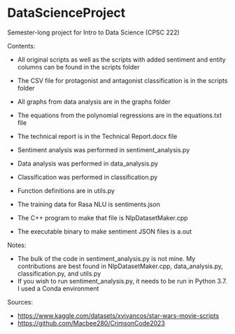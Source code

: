 # DataScienceProject
Semester-long project for Intro to Data Science (CPSC 222)

Contents: 
- All original scripts as well as the scripts with added sentiment and entity columns can be found in the scripts folder
- The CSV file for protagonist and antagonist classification is in the scripts folder
- All graphs from data analysis are in the graphs folder
- The equations from the polynomial regressions are in the equations.txt file

- The technical report is in the Technical Report.docx file
- Sentiment analysis was performed in sentiment_analysis.py
- Data analysis was performed in data_analysis.py
- Classification was performed in classification.py
- Function definitions are in utils.py
- The training data for Rasa NLU is sentiments.json
- The C++ program to make that file is NlpDatasetMaker.cpp
- The executable binary to make sentiment JSON files is a.out

Notes:
- The bulk of the code in sentiment_analysis.py is not mine. My contributions are best found in NlpDatasetMaker.cpp,
  data_analysis.py, classification.py, and utils.py
- If you wish to run sentiment_analysis.py, it needs to be run in Python 3.7. I used a Conda environment

Sources:
- https://www.kaggle.com/datasets/xvivancos/star-wars-movie-scripts
- https://github.com/Macbee280/CrimsonCode2023
